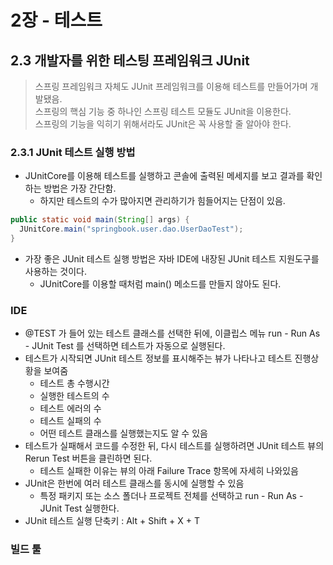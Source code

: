 # 2장 - 테스트

## 2.3 개발자를 위한 테스팅 프레임워크 JUnit
> 스프링 프레임워크 자체도 JUnit 프레임워크를 이용해 테스트를 만들어가며 개발됐음.  
> 스프링의 핵심 기능 중 하나인 스프링 테스트 모듈도 JUnit을 이용한다.  
> 스프링의 기능을 익히기 위해서라도 JUnit은 꼭 사용할 줄 알아야 한다.

### 2.3.1 JUnit 테스트 실행 방법  
* JUnitCore를 이용해 테스트를 실행하고 콘솔에 출력된 메세지를 보고 결과를 확인하는 방법은 가장 간단함.
  * 하지만 테스트의 수가 많아지면 관리하기가 힘들어지는 단점이 있음.

```java
public static void main(String[] args) {
  JUnitCore.main("springbook.user.dao.UserDaoTest");
}
```
* 가장 좋은 JUnit 테스트 실행 방법은 자바 IDE에 내장된 JUnit 테스트 지원도구를 사용하는 것이다.
  * JUnitCore를 이용할 때처럼 main() 메소드를 만들지 않아도 된다.

### IDE  
* @TEST 가 들어 있는 테스트 클래스를 선택한 뒤에, 이클립스 메뉴 run - Run As - JUnit Test 를 선택하면 테스트가 자동으로 실행된다.  
* 테스트가 시작되면 JUnit 테스트 정보를 표시해주는 뷰가 나타나고 테스트 진행상황을 보여줌
  * 테스트 총 수행시간
  * 실행한 테스트의 수
  * 테스트 에러의 수
  * 테스트 실패의 수
  * 어떤 테스트 클래스를 실행했는지도 알 수 있음
* 테스트가 실패해서 코드를 수정한 뒤, 다시 테스트를 실행하려면 JUnit 테스트 뷰의 Rerun Test 버튼을 클린하면 된다.
  * 테스트 실패한 이유는 뷰의 아래 Failure Trace 항목에 자세히 나와있음
* JUnit은 한번에 여러 테스트 클래스를 동시에 실행할 수 있음
  * 특정 패키지 또는 소스 폴더나 프로젝트 전체를 선택하고 run - Run As - JUnit Test 실행한다.
* JUnit 테스트 실행 단축키 : Alt + Shift + X + T

### 빌드 툴
